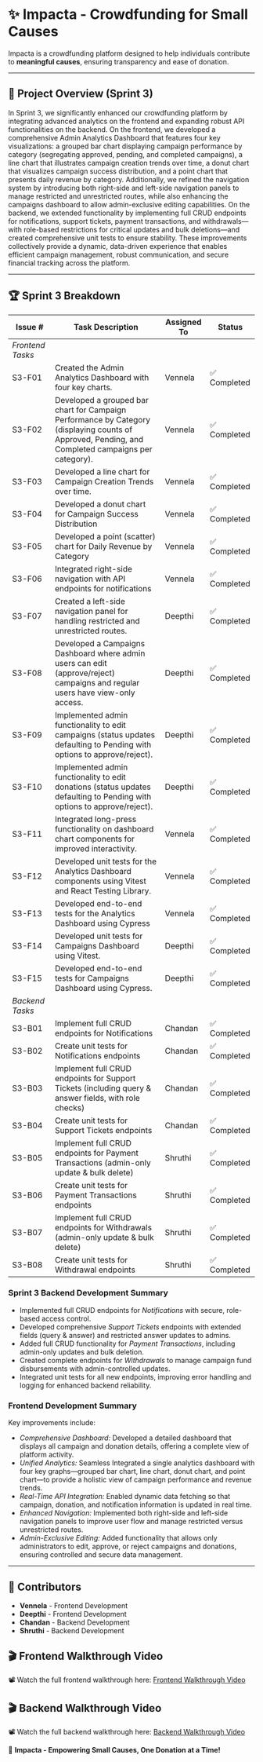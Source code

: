 # ✨ Impacta - Crowdfunding for Small Causes
Impacta is a crowdfunding platform designed to help individuals contribute to **meaningful causes**, ensuring transparency and ease of donation.

---

## 🚀 Project Overview (Sprint 3)

In Sprint 3, we significantly enhanced our crowdfunding platform by integrating advanced analytics on the frontend and expanding robust API functionalities on the backend. On the frontend, we developed a comprehensive Admin Analytics Dashboard that features four key visualizations: a grouped bar chart displaying campaign performance by category (segregating approved, pending, and completed campaigns), a line chart that illustrates campaign creation trends over time, a donut chart that visualizes campaign success distribution, and a point chart that presents daily revenue by category. Additionally, we refined the navigation system by introducing both right-side and left-side navigation panels to manage restricted and unrestricted routes, while also enhancing the campaigns dashboard to allow admin-exclusive editing capabilities. On the backend, we extended functionality by implementing full CRUD endpoints for notifications, support tickets, payment transactions, and withdrawals—with role-based restrictions for critical updates and bulk deletions—and created comprehensive unit tests to ensure stability. These improvements collectively provide a dynamic, data-driven experience that enables efficient campaign management, robust communication, and secure financial tracking across the platform.
 
 ---
 
 
 ## 🏆 Sprint 3 Breakdown
 
 | Issue # | Task Description                                                                                                  | Assigned To         | Status        |
 |---------|-------------------------------------------------------------------------------------------------------------------|---------------------|---------------|
 | *Frontend Tasks* |                                                                                                  |                     |               |
 | S3-F01  | Created the Admin Analytics Dashboard with four key charts.                                             | Vennela             | ✅ Completed  |
| S3-F02  | Developed a grouped bar chart for Campaign Performance by Category (displaying counts of Approved, Pending, and Completed campaigns per category).                            | Vennela             | ✅ Completed  |
| S3-F03  | Developed a line chart for Campaign Creation Trends over time.                                                    | Vennela             | ✅ Completed  |
| S3-F04  | Developed a donut chart for Campaign Success Distribution                                                       | Vennela             | ✅ Completed  |
| S3-F05  | Developed a point (scatter) chart for Daily Revenue by Category                               | Vennela             | ✅ Completed  |
| S3-F06  | Integrated right-side navigation with API endpoints for notifications                                                                   | Vennela             | ✅ Completed  |
| S3-F07  | Created a left-side navigation panel for handling restricted and unrestricted routes.                                         | Deepthi             | ✅ Completed  |
| S3-F08  | Developed a Campaigns Dashboard where admin users can edit (approve/reject) campaigns and regular users have view-only access.                               | Deepthi             | ✅ Completed  |
| S3-F09  | Implemented admin functionality to edit campaigns (status updates defaulting to Pending with options to approve/reject). | Deepthi             | ✅ Completed  |
| S3-F10  | Implemented admin functionality to edit donations (status updates defaulting to Pending with options to approve/reject).                    | Deepthi             | ✅ Completed  |
| S3-F11  | Integrated long-press functionality on dashboard chart components for improved interactivity.                                          | Vennela             | ✅ Completed  |
| S3-F12  | Developed unit tests for the Analytics Dashboard components using Vitest and React Testing Library.                                                                             | Vennela             | ✅ Completed  |
| S3-F13  | Developed end-to-end tests for the Analytics Dashboard using Cypress                                                                      | Vennela             | ✅ Completed  |
| S3-F14  | Developed unit tests for Campaigns Dashboard using Vitest. | Deepthi | ✅ Completed  |
| S3-F15  | Developed end-to-end tests for Campaigns Dashboard using Cypress. | Deepthi | ✅ Completed  |
 | *Backend Tasks*  |                                                                                                  |                     |               |
 | S3-B01      | Implement full CRUD endpoints for Notifications                                                            | Chandan         | ✅ Completed  |
| S3-B02      | Create unit tests for Notifications endpoints                                                              | Chandan         | ✅ Completed  |
| S3-B03      | Implement full CRUD endpoints for Support Tickets (including query & answer fields, with role checks)       | Chandan         | ✅ Completed  |
| S3-B04      | Create unit tests for Support Tickets endpoints                                                            | Chandan         | ✅ Completed  |
| S3-B05      | Implement full CRUD endpoints for Payment Transactions (admin-only update & bulk delete)                     | Shruthi         | ✅ Completed  |
| S3-B06      | Create unit tests for Payment Transactions endpoints                                                       | Shruthi         | ✅ Completed  |
| S3-B07      | Implement full CRUD endpoints for Withdrawals (admin-only update & bulk delete)                             | Shruthi         | ✅ Completed  |
| S3-B08      | Create unit tests for Withdrawal endpoints                                                                 | Shruthi         | ✅ Completed  |
 
 
### Sprint 3 Backend Development Summary

- Implemented full CRUD endpoints for *Notifications* with secure, role-based access control.
- Developed comprehensive *Support Tickets* endpoints with extended fields (query & answer) and restricted answer updates to admins.
- Added full CRUD functionality for *Payment Transactions*, including admin-only updates and bulk deletion.
- Created complete endpoints for *Withdrawals* to manage campaign fund disbursements with admin-controlled updates.
- Integrated unit tests for all new endpoints, improving error handling and logging for enhanced backend reliability.
 
 
 ### Frontend Development Summary
 
 Key improvements include:
 
 - *Comprehensive Dashboard:* Developed a detailed dashboard that displays all campaign and donation details, offering a complete view of platform activity.
 - *Unified Analytics:* Seamless Integrated a single analytics dashboard with four key graphs—grouped bar chart, line chart, donut chart, and point chart—to provide a holistic view of campaign performance and revenue trends.
 - *Real-Time API Integration:* Enabled dynamic data fetching so that campaign, donation, and notification information is updated in real time.
 - *Enhanced Navigation:* Implemented both right-side and left-side navigation panels to improve user flow and manage restricted versus unrestricted routes.
 - *Admin-Exclusive Editing:* Added functionality that allows only administrators to edit, approve, or reject campaigns and donations, ensuring controlled and secure data management.
 
 
 ---

 ## 👥 Contributors

- **Vennela** - Frontend Development
- **Deepthi** - Frontend Development
- **Chandan** - Backend Development
- **Shruthi** - Backend Development

## 🎬 Frontend Walkthrough Video
📽️ Watch the full frontend walkthrough here: [Frontend Walkthrough Video](https://youtu.be/Rl5WHgtAUi4)

## 🎬 Backend Walkthrough Video
📽️ Watch the full backend walkthrough here: [Backend Walkthrough Video](https://youtu.be/2x5W0A-6G3E)


🚀 **Impacta - Empowering Small Causes, One Donation at a Time!**


